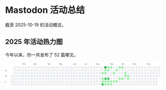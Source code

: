 # Mastodon 活动总结

截至 2025-10-19 的活动概览。

## 2025 年活动热力图

今年以来，你一共发布了 52 篇嘟文。

![Activity Heatmap](./heatmap.svg)